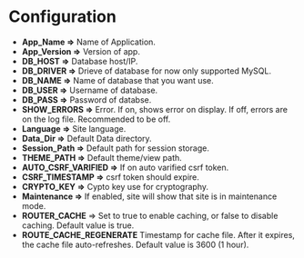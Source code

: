 # Configuration

- **App_Name =>** Name of Application.
- **App_Version =>** Version of app.
- **DB_HOST =>** Database host/IP.
- **DB_DRIVER =>** Drieve of database for now only supported MySQL.
- **DB_NAME =>** Name of database that you want use.
- **DB_USER =>** Username of database.
- **DB_PASS =>** Password of databse.
- **SHOW_ERRORS =>** Error. If on, shows error on display. If off, errors are on the log file. Recommended to be off.
- **Language =>** Site language.
- **Data_Dir =>** Default Data directory.
- **Session_Path =>** Default path for session storage.
- **THEME_PATH =>** Default theme/view path.
- **AUTO_CSRF_VARIFIED =>** If on auto varified csrf token.
- **CSRF_TIMESTAMP =>** csrf token should expire.
- **CRYPTO_KEY =>** Cypto key use for cryptography.
- **Maintenance =>** If enabled, site will show that site is in maintenance mode.
- **ROUTER_CACHE** => Set to true to enable caching, or false to disable caching. Default value is true.
- **ROUTE_CACHE_REGENERATE** Timestamp for cache file. After it expires, the cache file auto-refreshes. Default value is 3600 (1 hour).
